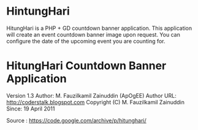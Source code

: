 # HintungHari
HitungHari is a PHP + GD countdown banner application. This application will create an event countdown banner image upon request. You can configure the date of the upcoming event you are counting for.

HitungHari Countdown Banner Application
=======================================
Version 1.3
Author: M. Fauzilkamil Zainuddin (ApOgEE)
Author URL: http://coderstalk.blogspot.com
Copyright (C) M. Fauzilkamil Zainuddin
Since: 19 April 2011

Source : https://code.google.com/archive/p/hitunghari/
